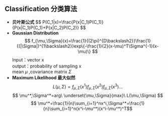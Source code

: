 ## Classification 分类算法
+ **贝叶斯公式**
\$$ P(C_1|x)=\frac{P(x|C_1)P(C_1)}{P(x|C_1)P(C_1)+P(x|C_2)P(C_2)} $$  
+ **Gaussian Distribution**
$$ f_{\mu,\Sigma}(x)=\frac{1}{(2\pi)^{D\backslash2}}\frac{1}{(|\Sigma|)^{1\backslash2}}exp\{-\frac{1}{2}(x-\mu)^T\Sigma^{-1}(x-\mu)\} $$
Input：vector x  
output：probability of sampling x  
mean $\mu$ ,covariance matrix $\Sigma$  
+ **Maximum Likelihood 最大似然**
$$ L(\mu,\Sigma)=f_{\mu,\Sigma}(x^1)f_{\mu,\Sigma}(x^2)f_{\mu,\Sigma}(x^3)...$$
$$ \mu^*,\Sigma^*=arg\ \underset{\mu,\Sigma}{max}\ L(\mu,\Sigma) $$
$$ \mu^*=\frac{1}{n}\sum_{i=1}^nx^i,\Sigma^*=\frac{1}{n}\sum_{i=1}^n(x^i-\mu^*)(x^i-\mu^*)^T$$
